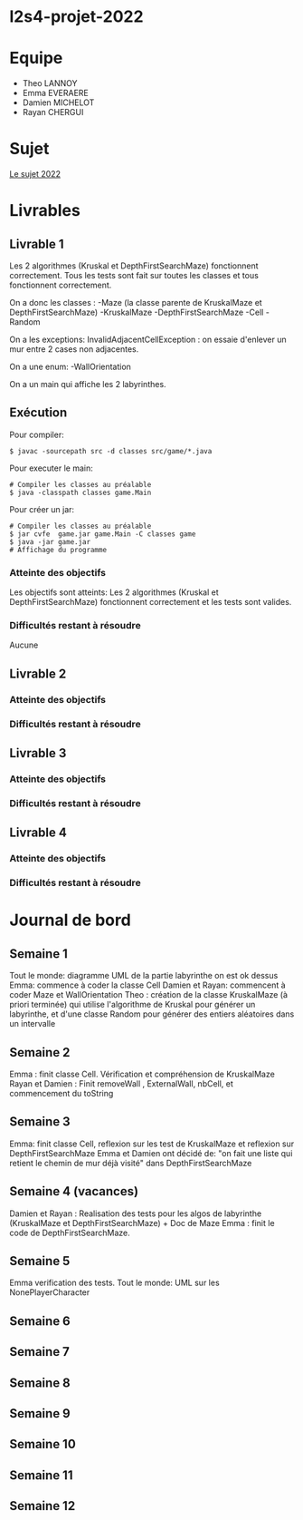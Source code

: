 # l2s4-projet-2022

# Equipe

- Theo LANNOY
- Emma EVERAERE
- Damien MICHELOT
- Rayan CHERGUI

# Sujet

[Le sujet 2022](https://www.fil.univ-lille1.fr/portail/index.php?dipl=L&sem=S4&ue=Projet&label=Documents)

# Livrables

## Livrable 1

Les 2 algorithmes (Kruskal et DepthFirstSearchMaze) fonctionnent correctement.
Tous les tests sont fait sur toutes les classes et tous fonctionnent correctement.

On a donc les classes :
-Maze (la classe parente de KruskalMaze et DepthFirstSearchMaze)
-KruskalMaze
-DepthFirstSearchMaze
-Cell
-Random

On a les exceptions:
InvalidAdjacentCellException :  on essaie d'enlever un mur entre 2 cases non adjacentes.

On a une enum:
-WallOrientation

On a un main qui affiche les 2 labyrinthes.

## Exécution
Pour compiler: 
```console
$ javac -sourcepath src -d classes src/game/*.java
```
Pour executer le main:
``` console
# Compiler les classes au préalable
$ java -classpath classes game.Main
```

Pour créer un jar:
```console
# Compiler les classes au préalable
$ jar cvfe  game.jar game.Main -C classes game
$ java -jar game.jar
# Affichage du programme
```



### Atteinte des objectifs
Les objectifs sont atteints: Les 2 algorithmes (Kruskal et DepthFirstSearchMaze) fonctionnent correctement et les tests sont valides.

### Difficultés restant à résoudre
Aucune

## Livrable 2

### Atteinte des objectifs

### Difficultés restant à résoudre

## Livrable 3

### Atteinte des objectifs

### Difficultés restant à résoudre

## Livrable 4

### Atteinte des objectifs

### Difficultés restant à résoudre

# Journal de bord

## Semaine 1
Tout le monde: diagramme UML de la partie labyrinthe on est ok dessus
Emma: commence à coder la classe Cell
Damien et Rayan: commencent à coder Maze et WallOrientation 
Theo : création de la classe KruskalMaze (à priori terminée) qui utilise l'algorithme de Kruskal pour générer un labyrinthe, et d'une classe Random pour générer des entiers aléatoires dans un intervalle

## Semaine 2
Emma : finit classe Cell. Vérification et compréhension de KruskalMaze
Rayan et Damien : Finit removeWall , ExternalWall, nbCell, et commencement du toString

## Semaine 3
Emma: finit classe Cell, reflexion sur les test de KruskalMaze et reflexion sur DepthFirstSearchMaze
Emma et Damien ont décidé de:  "on fait une liste qui retient le chemin de mur déjà visité" dans  DepthFirstSearchMaze

## Semaine 4 (vacances)
Damien et Rayan : Realisation des tests pour les algos de labyrinthe (KruskalMaze et DepthFirstSearchMaze) + Doc de Maze
Emma : finit le code de DepthFirstSearchMaze.

## Semaine 5
Emma verification des tests.
Tout le monde: UML sur les NonePlayerCharacter

## Semaine 6

## Semaine 7

## Semaine 8

## Semaine 9

## Semaine 10

## Semaine 11

## Semaine 12
